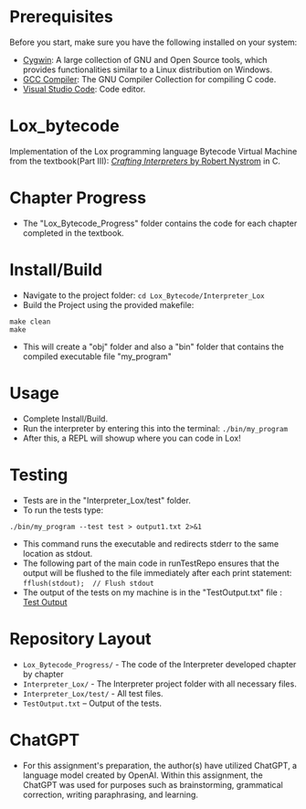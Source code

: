 # Prerequisites
Before you start, make sure you have the following installed on your system:

- [Cygwin](https://www.cygwin.com/): A large collection of GNU and Open Source tools, which provides functionalities similar to a Linux distribution on Windows.
- [GCC Compiler](https://gcc.gnu.org/): The GNU Compiler Collection for compiling C code.
- [Visual Studio Code](https://code.visualstudio.com/): Code editor.

# Lox_bytecode
Implementation of the Lox programming language Bytecode Virtual Machine from the textbook(Part III): [*Crafting Interpreters* by Robert Nystrom](https://craftinginterpreters.com/) in C.

# Chapter Progress
- The "Lox_Bytecode_Progress" folder contains the code for each chapter completed in the textbook. 
# Install/Build
- Navigate to the project folder: `cd Lox_Bytecode/Interpreter_Lox`
- Build the Project using the provided makefile:
```
make clean
make
```
- This will create a "obj" folder and also a "bin" folder that contains the compiled executable file "my_program"
# Usage 
- Complete Install/Build.
- Run the interpreter by entering this into the terminal: `./bin/my_program`
- After this, a REPL will showup where you can code in Lox!
# Testing
- Tests are in the "Interpreter_Lox/test" folder.
- To run the tests type:
```
./bin/my_program --test test > output1.txt 2>&1
```
- This command runs the executable and redirects stderr to the same location as stdout.
- The following part of the main code in runTestRepo ensures that the output will be flushed to the file immediately after each print statement: `fflush(stdout);  // Flush stdout`
- The output of the tests on my machine is in the "TestOutput.txt" file : [Test Output](TestOutput.txt)
# Repository Layout
*   `Lox_Bytecode_Progress/` - The code of the Interpreter developed chapter by chapter
*   `Interpreter_Lox/` - The Interpreter project folder with all necessary files.
*   `Interpreter_Lox/test/` - All test files.
*   `TestOutput.txt` – Output of the tests.
# ChatGPT
- For this assignment's preparation, the author(s) have utilized ChatGPT, a language model created by OpenAI. 
Within this assignment, the ChatGPT was used for purposes such as brainstorming, grammatical correction, writing paraphrasing, and learning.
